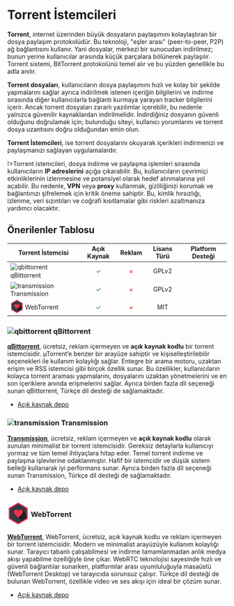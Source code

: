 <!-- NOTLAR
 - Tablo eklemeyi unutmayın 
 - Uygun görseller eklemeyi unutmayın.
 - İçerik kuralları ve ekleme yapmak sayfalarını ziyaret edebilirsiniz -->

# Torrent İstemcileri

**Torrent**, internet üzerinden büyük dosyaların paylaşımını kolaylaştıran bir dosya paylaşım protokolüdür. Bu teknoloji, "eşler arası" (peer-to-peer, P2P) ağ bağlantısını kullanır. Yani dosyalar, merkezi bir sunucudan indirilmez; bunun yerine kullanıcılar arasında küçük parçalara bölünerek paylaşılır. Torrent sistemi, BitTorrent protokolünü temel alır ve bu yüzden genellikle bu adla anılır.

**Torrent dosyaları**, kullanıcıların dosya paylaşımını hızlı ve kolay bir şekilde yapmalarını sağlar ayrıca indirilmek istenen içeriğin bilgilerini ve indirme sırasında diğer kullanıcılarla bağlantı kurmaya yarayan tracker bilgilerini içerir. Ancak torrent dosyaları zararlı yazılımlar içerebilir, bu nedenle yalnızca güvenilir kaynaklardan indirilmelidir. İndirdiğiniz dosyanın güvenli olduğunu doğrulamak için; bulunduğu siteyi, kullanıcı yorumlarını ve torrent dosya uzantısını doğru olduğundan emin olun.

**Torrent İstemcileri**, ise torrent dosyalarını okuyarak içerikleri indirmenizi ve paylaşmanızı sağlayan uygulamalardır.

!>Torrent istemcileri, dosya indirme ve paylaşma işlemleri sırasında kullanıcıların **IP adreslerini** açığa çıkarabilir. Bu, kullanıcıların çevrimiçi etkinliklerinin izlenmesine ve potansiyel olarak hedef alınmalarına yol açabilir. Bu nedenle, **VPN** veya **proxy** kullanmak, gizliliğinizi korumak ve bağlantınızı şifrelemek için kritik öneme sahiptir. Bu, kimlik hırsızlığı, izlenme, veri sızıntıları ve coğrafi kısıtlamalar gibi riskleri azaltmanıza yardımcı olacaktır.

## Önerilenler Tablosu

| Torrent İstemcisi | Açık Kaynak | Reklam | Lisans Türü | Platform Desteği |
|-------------------|:-------------:|:--------:|:-------------:|:-------------------:|
| <span style="display: inline-block; vertical-align: middle;"><img src="docs/images/qBittorrent-icon.png" alt="qbittorrent" style="width: 30px; height: 30px;"> </span> <span style="display: inline-block; vertical-align: middle;"> qBittorrent </span> | <span style="color: green;">✓</span> | <span style="color: red;">×</span> | GPLv2 | <i class="fa-brands fa-windows"></i> <i class="fa-brands fa-apple"></i> <i class="fa-brands fa-linux"></i> <i class="fa-brands fa-freebsd"></i> |
| <span style="display: inline-block; vertical-align: middle;"><img src="docs/images/transmission-icon.png" alt="transmission" style="width: 30px; height: 30px;"> </span> <span style="display: inline-block; vertical-align: middle;"> Transmission </span> | <span style="color: green;">✓</span> | <span style="color: red;">×</span> | GPLv2 | <i class="fa-brands fa-windows"></i> <i class="fa-brands fa-apple"></i> <i class="fa-brands fa-linux"></i> |
| <span style="display: inline-block; vertical-align: middle;"><img src="docs/images/webtorrent-icon.png" alt="webtorrent" style="width: 30px; height: 30px;"> </span> <span style="display: inline-block; vertical-align: middle;"> WebTorrent </span> | <span style="color: green;">✓</span> | <span style="color: red;">×</span> | MIT | <i class="fa-brands fa-windows"></i> <i class="fa-brands fa-apple"></i> <i class="fa-brands fa-linux"></i> |

### <span style="display: inline-block; vertical-align: middle;"><img src="docs/images/qBittorrent-icon.png" alt="qbittorrent" style="width: 50px; height: 50px;"> </span> <span style="display: inline-block; vertical-align: middle;"> qBittorrent

[**qBittorrent**](https://www.qbittorrent.org/), ücretsiz, reklam içermeyen ve **açık kaynak kodlu** bir torrent istemcisidir. µTorrent’e benzer bir arayüze sahiptir ve kişiselleştirilebilir seçenekleri ile kullanım kolaylığı sağlar. Entegre bir arama motoru, uzaktan erişim ve RSS istemcisi gibi birçok özellik sunar. Bu özellikler, kullanıcıların kolayca torrent araması yapmalarını, dosyalarını uzaktan yönetmelerini ve en son içeriklere anında erişmelerini sağlar. Ayrıca birden fazla dil seçeneği sunan qBittorrent, Türkçe dil desteği de sağlamaktadır.

- [Açık kaynak depo](https://github.com/qbittorrent/qBittorrent)

### <span style="display: inline-block; vertical-align: middle;"><img src="docs/images/transmission-icon.png" alt="transmission" style="width: 50px; height: 50px;"> </span> <span style="display: inline-block; vertical-align: middle;"> Transmission

[**Transmission**](https://transmissionbt.com/), ücretsiz, reklam içermeyen ve **açık kaynak kodlu** olarak sunulan minimalist bir torrent istemcisidir. Gereksiz detaylarla kullanıcıyı yormaz ve tüm temel ihtiyaçlara hitap eder. Temel torrent indirme ve paylaşma işlevlerine odaklanmıştır. Hafif bir istemcidir ve düşük sistem belleği kullanarak iyi performans sunar. Ayrıca birden fazla dil seçeneği sunan Transmission, Türkçe dil desteği de sağlamaktadır.

- [Açık kaynak depo](https://github.com/transmission/transmission)

### <span style="display: inline-block; vertical-align: middle;"><img src="docs/images/webtorrent-icon.png" alt="webtorrent" style="width: 50px; height: 50px;"> </span> <span style="display: inline-block; vertical-align: middle;"> WebTorrent

[**WebTorrent**](https://webtorrent.io/), WebTorrent, ücretsiz, açık kaynak kodlu ve reklam içermeyen bir torrent istemcisidir. Modern ve minimalist arayüzüyle kullanım kolaylığı sunar. Tarayıcı tabanlı çalışabilmesi ve indirme tamamlanmadan anlık medya akışı yapabilme özelliğiyle öne çıkar. WebRTC teknolojisi sayesinde hızlı ve güvenli bağlantılar sunarken, platformlar arası uyumluluğuyla masaüstü (WebTorrent Desktop) ve tarayıcıda sorunsuz çalışır. Türkçe dil desteği de bulunan WebTorrent, özellikle video ve ses akışı için ideal bir çözüm sunar.

- [Açık kaynak depo](https://github.com/webtorrent/webtorrent-desktop)
